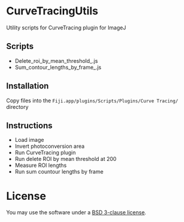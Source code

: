 # CurveTracingUtils
Utility scripts for CurveTracing plugin for ImageJ

## Scripts

* Delete_roi_by_mean_threshold_.js
* Sum_contour_lengths_by_frame_.js

## Installation

Copy files into the `Fiji.app/plugins/Scripts/Plugins/Curve Tracing/` directory

## Instructions

* Load image
* Invert photoconversion area
* Run CurveTracing plugin
* Run delete ROI by mean threshold at 200
* Measure ROI lengths
* Run sum countour lengths by frame

# License

You may use the software under a [BSD 3-clause license](LICENSE).
